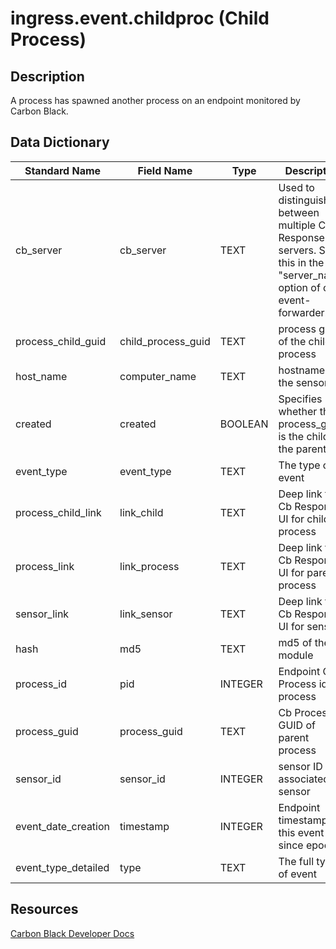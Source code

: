 # ingress.event.childproc (Child Process)

## Description
A process has spawned another process on an endpoint monitored by Carbon Black.

## Data Dictionary
|Standard Name|Field Name|Type|Description|Sample Value|
|---|---|---|---|---|
|cb_server|cb_server|TEXT|Used to distinguish between multiple Cb Response servers. Set this in the "server_name" option of cb-event-forwarder.ini.|cbserver|
|process_child_guid|child_process_guid|TEXT|process guid of the child process|00000001-0000-07b4-01d1-209a100bc217|
|host_name|computer_name|TEXT|hostname of the sensor|JASON-WIN81-VM|
|created|created|BOOLEAN|Specifies whether this process_guid is the child or the parent|true|
|event_type|event_type|TEXT|The type of event|childproc|
|process_child_link|link_child|TEXT|Deep link to Cb Response UI for child process|https://cbtests/#analyze/00000001-0000-07b4-01d1-209a100bc217/1|
|process_link|link_process|TEXT|Deep link to Cb Response UI for parent process|https://cbtests/#analyze/00000001-0000-0af4-01d1-1e444bf4c3dd/1|
|sensor_link|link_sensor|TEXT|Deep link to Cb Response UI for sensor|https://cbtests/#/host/1|
|hash|md5|TEXT|md5 of the module|D6021013D7C4E248AEB8BED12D3DCC88|
|process_id|pid|INTEGER|Endpoint OS Process id of process|2804|
|process_guid|process_guid|TEXT|Cb Process GUID of parent process|00000001-0000-0af4-01d1-1e444bf4c3dd|
|sensor_id|sensor_id|INTEGER|sensor ID of associated sensor|1|
|event_date_creation|timestamp|INTEGER|Endpoint timestamp of this event since epoch|1447697423|
|event_type_detailed|type|TEXT|The full type of event|ingress.event.childproc|

## Resources
[Carbon Black Developer Docs](https://developer.carbonblack.com/reference/enterprise-response/event-forwarder/event-schema/#ingress-event-childproc-child-process)
